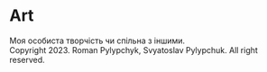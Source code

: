 # Art
Моя особиста творчість чи спільна з іншими.  
Copyright 2023. Roman Pylypchyk, Svyatoslav Pylypchuk. All right reserved.
